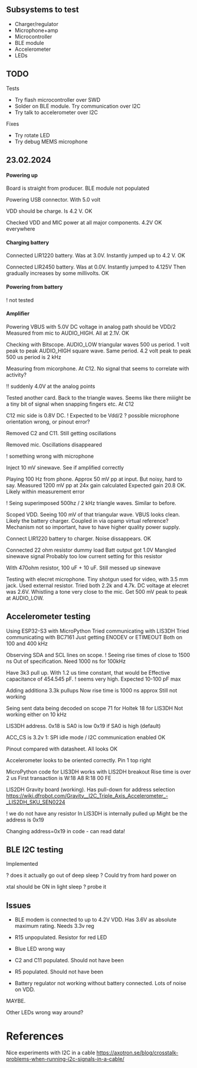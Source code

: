 
## Subsystems to test

- Charger/regulator
- Microphone+amp
- Microcontroller
- BLE module
- Accelerometer
- LEDs

## TODO

Tests

- Try flash microcontroller over SWD
- Solder on BLE module. Try communication over I2C
- Try talk to accelerometer over I2C

Fixes

- Try rotate LED
- Try debug MEMS microphone

## 23.02.2024


#### Powering up

Board is straight from producer.
BLE module not populated

Powering USB connector. With 5.0 volt

VDD should be charge. Is 4.2 V. OK

Checked VDD and MIC power at all major components. 4.2V OK everywhere

#### Charging battery

Connected LIR1220 battery. Was at 3.0V.
Instantly jumped up to 4.2 V.
OK

Connected LIR2450 battery. Was at 0.0V.
Instantly jumped to 4.125V
Then gradually increases by some millivolts.
OK

#### Powering from battery
! not tested


#### Amplifier

Powering VBUS with 5.0V
DC voltage in analog path should be VDD/2
Measured from mic to AUDIO_HIGH.
All at 2.1V. OK

Checking with Bitscope.
AUDIO_LOW triangular waves 500 us period. 1 volt peak to peak
AUDIO_HIGH square wave. Same period. 4.2 volt peak to peak
500 us period is 2 kHz

Measuring from micorphone. At C12.
No signal that seems to correlate with activity?

!! suddenly 4.0V at the analog points

Tested another card. Back to the triangle waves.
Seems like there miiight be a tiny bit of signal when snapping fingers etc.
At C12

C12 mic side is 0.8V DC.
! Expected to be Vdd/2
? possible microphone orientation wrong, or pinout error?

Removed C2 and C11. Still getting oscillations

Removed mic. Oscillations disappeared

! something wrong with microphone 

Inject 10 mV sinewave. See if amplified correctly

Playing 100 Hz from phone.
Approx 50 mV pp at input. But noisy, hard to say.
Measured 1200 mV pp at
24x gain calculated
Expected gain 20.8
OK. Likely within measurement error

! Seing superimposed 500hz / 2 kHz triangle waves.
Similar to before.

Scoped VDD. Seeing 100 mV of that triangular wave.
VBUS looks clean.
Likely the battery charger.
Coupled in via opamp virtual reference?
Mechanism not so important, have to have higher quality power supply.

Connect LIR1220 battery to charger.
Noise dissappears. OK

Connected 22 ohm resistor dummy load
Batt output got 1.0V
Mangled sinewave signal
Probably too low current setting for this resistor

With 470ohm resistor, 100 uF + 10 uF.
Still messed up sinewave

Testing with elecret microphone. Tiny shotgun used for video, with 3.5 mm jack.
Used external resistor. Tried both 2.2k and 4.7k.
DC voltage at elecret was 2.6V.
Whistling a tone very close to the mic.
Get 500 mV peak to peak at AUDIO_LOW.

## Accelerometer testing

Using ESP32-S3 with MicroPython
Tried communicating with LIS3DH
Tried communicating with BC7161
Just getting ENODEV or ETIMEOUT
Both on 100 and 400 kHz

Observing SDA and SCL lines on scope.
! Seeing rise times of close to 1500 ns
Out of specification. Need 1000 ns for 100kHz

Have 3k3 pull up.
With 1.2 us time constant, that would be
Effective capacitance of 454.545 pF.
! seems very high. Expected 10-100 pF max

Adding additiona 3.3k pullups
Now rise time is 1000 ns approx
Still not working

Seing sent data being decoded on scope
71 for Holtek
18 for LIS3DH
Not working either on 10 kHz

LIS3DH address.
0x18 is SA0 is low
0x19 if SA0 is high (default)

ACC_CS is 3.2v
1: SPI idle mode / I2C communication enabled
OK

Pinout compared with datasheet.
All looks OK

Accelerometer looks to be oriented correctly.
Pin 1 top right

MicroPython code for LIS3DH works with LIS2DH breakout
Rise time is over 2 us
First transaction is
W:18 A8 R:18 00 FE

LIS2DH Gravity board (working).
Has pull-down for address selection
https://wiki.dfrobot.com/Gravity__I2C_Triple_Axis_Accelerometer_-_LIS2DH_SKU_SEN0224

! we do not have any resistor
In LIS3DH is internally pulled up
Might be the address is 0x19

Changing address=0x19 in code - can read data!

## BLE I2C testing

Implemented 

? does it actually go out of deep sleep ?
Could try from hard power on

xtal should be ON in light sleep
? probe it

## Issues

- BLE modem is connected to up to 4.2V VDD. Has 3.6V as absolute maximum rating. Needs 3.3v reg
- R15 unpopulated. Resistor for red LED
- Blue LED wrong way
- C2 and C11 populated. Should not have been
- R5 populated. Should not have been

- Battery regulator not working without battery connected. Lots of noise on VDD.

MAYBE.

Other LEDs wrong way around?

# References

Nice experiments with I2C in a cable
https://axotron.se/blog/crosstalk-problems-when-running-i2c-signals-in-a-cable/
